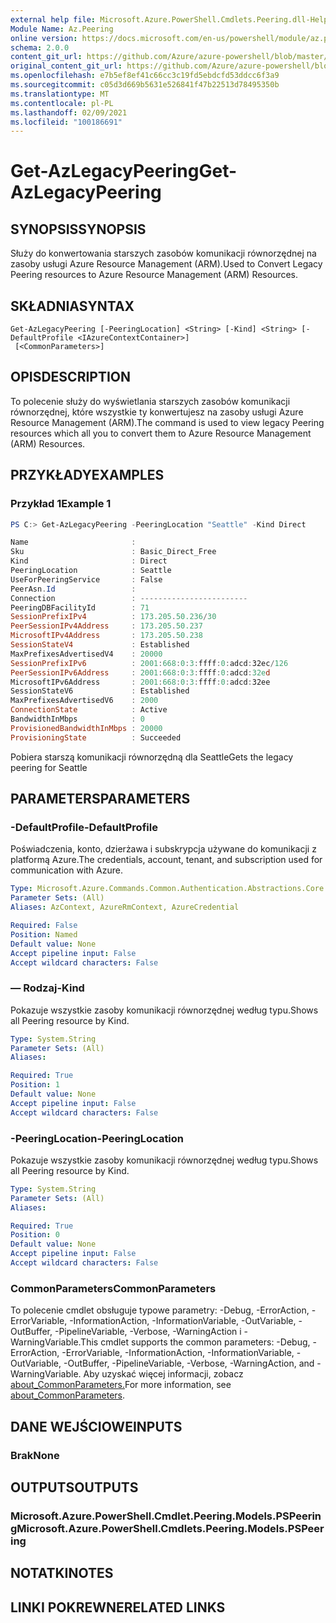 ```yaml
---
external help file: Microsoft.Azure.PowerShell.Cmdlets.Peering.dll-Help.xml
Module Name: Az.Peering
online version: https://docs.microsoft.com/en-us/powershell/module/az.peering/get-azlegacypeering
schema: 2.0.0
content_git_url: https://github.com/Azure/azure-powershell/blob/master/src/Peering/Peering/help/Get-AzLegacyPeering.md
original_content_git_url: https://github.com/Azure/azure-powershell/blob/master/src/Peering/Peering/help/Get-AzLegacyPeering.md
ms.openlocfilehash: e7b5ef8ef41c66cc3c19fd5ebdcfd53ddcc6f3a9
ms.sourcegitcommit: c05d3d669b5631e526841f47b22513d78495350b
ms.translationtype: MT
ms.contentlocale: pl-PL
ms.lasthandoff: 02/09/2021
ms.locfileid: "100186691"
---
```

# <span data-ttu-id="a32bd-101">Get-AzLegacyPeering</span><span class="sxs-lookup"><span data-stu-id="a32bd-101">Get-AzLegacyPeering</span></span>

## <span data-ttu-id="a32bd-102">SYNOPSIS</span><span class="sxs-lookup"><span data-stu-id="a32bd-102">SYNOPSIS</span></span>
<span data-ttu-id="a32bd-103">Służy do konwertowania starszych zasobów komunikacji równorzędnej na zasoby usługi Azure Resource Management (ARM).</span><span class="sxs-lookup"><span data-stu-id="a32bd-103">Used to Convert Legacy Peering resources to Azure Resource Management (ARM) Resources.</span></span> 

## <span data-ttu-id="a32bd-104">SKŁADNIA</span><span class="sxs-lookup"><span data-stu-id="a32bd-104">SYNTAX</span></span>

```
Get-AzLegacyPeering [-PeeringLocation] <String> [-Kind] <String> [-DefaultProfile <IAzureContextContainer>]
 [<CommonParameters>]
```

## <span data-ttu-id="a32bd-105">OPIS</span><span class="sxs-lookup"><span data-stu-id="a32bd-105">DESCRIPTION</span></span>
<span data-ttu-id="a32bd-106">To polecenie służy do wyświetlania starszych zasobów komunikacji równorzędnej, które wszystkie ty konwertujesz na zasoby usługi Azure Resource Management (ARM).</span><span class="sxs-lookup"><span data-stu-id="a32bd-106">The command is used to view legacy Peering resources which all you to convert them to Azure Resource Management (ARM) Resources.</span></span>

## <span data-ttu-id="a32bd-107">PRZYKŁADY</span><span class="sxs-lookup"><span data-stu-id="a32bd-107">EXAMPLES</span></span>

### <span data-ttu-id="a32bd-108">Przykład 1</span><span class="sxs-lookup"><span data-stu-id="a32bd-108">Example 1</span></span>
```powershell
PS C:> Get-AzLegacyPeering -PeeringLocation "Seattle" -Kind Direct

Name                       :
Sku                        : Basic_Direct_Free
Kind                       : Direct
PeeringLocation            : Seattle
UseForPeeringService       : False
PeerAsn.Id                 :
Connection                 : ------------------------
PeeringDBFacilityId        : 71
SessionPrefixIPv4          : 173.205.50.236/30
PeerSessionIPv4Address     : 173.205.50.237
MicrosoftIPv4Address       : 173.205.50.238
SessionStateV4             : Established
MaxPrefixesAdvertisedV4    : 20000
SessionPrefixIPv6          : 2001:668:0:3:ffff:0:adcd:32ec/126
PeerSessionIPv6Address     : 2001:668:0:3:ffff:0:adcd:32ed
MicrosoftIPv6Address       : 2001:668:0:3:ffff:0:adcd:32ee
SessionStateV6             : Established
MaxPrefixesAdvertisedV6    : 2000
ConnectionState            : Active
BandwidthInMbps            : 0
ProvisionedBandwidthInMbps : 20000
ProvisioningState          : Succeeded
```

<span data-ttu-id="a32bd-109">Pobiera starszą komunikacji równorzędną dla Seattle</span><span class="sxs-lookup"><span data-stu-id="a32bd-109">Gets the legacy peering for Seattle</span></span>

## <span data-ttu-id="a32bd-110">PARAMETERS</span><span class="sxs-lookup"><span data-stu-id="a32bd-110">PARAMETERS</span></span>

### <span data-ttu-id="a32bd-111">-DefaultProfile</span><span class="sxs-lookup"><span data-stu-id="a32bd-111">-DefaultProfile</span></span>
<span data-ttu-id="a32bd-112">Poświadczenia, konto, dzierżawa i subskrypcja używane do komunikacji z platformą Azure.</span><span class="sxs-lookup"><span data-stu-id="a32bd-112">The credentials, account, tenant, and subscription used for communication with Azure.</span></span>

```yaml
Type: Microsoft.Azure.Commands.Common.Authentication.Abstractions.Core.IAzureContextContainer
Parameter Sets: (All)
Aliases: AzContext, AzureRmContext, AzureCredential

Required: False
Position: Named
Default value: None
Accept pipeline input: False
Accept wildcard characters: False
```

### <span data-ttu-id="a32bd-113">— Rodzaj</span><span class="sxs-lookup"><span data-stu-id="a32bd-113">-Kind</span></span>
<span data-ttu-id="a32bd-114">Pokazuje wszystkie zasoby komunikacji równorzędnej według typu.</span><span class="sxs-lookup"><span data-stu-id="a32bd-114">Shows all Peering resource by Kind.</span></span>

```yaml
Type: System.String
Parameter Sets: (All)
Aliases:

Required: True
Position: 1
Default value: None
Accept pipeline input: False
Accept wildcard characters: False
```

### <span data-ttu-id="a32bd-115">-PeeringLocation</span><span class="sxs-lookup"><span data-stu-id="a32bd-115">-PeeringLocation</span></span>
<span data-ttu-id="a32bd-116">Pokazuje wszystkie zasoby komunikacji równorzędnej według typu.</span><span class="sxs-lookup"><span data-stu-id="a32bd-116">Shows all Peering resource by Kind.</span></span>

```yaml
Type: System.String
Parameter Sets: (All)
Aliases:

Required: True
Position: 0
Default value: None
Accept pipeline input: False
Accept wildcard characters: False
```

### <span data-ttu-id="a32bd-117">CommonParameters</span><span class="sxs-lookup"><span data-stu-id="a32bd-117">CommonParameters</span></span>
<span data-ttu-id="a32bd-118">To polecenie cmdlet obsługuje typowe parametry: -Debug, -ErrorAction, -ErrorVariable, -InformationAction, -InformationVariable, -OutVariable, -OutBuffer, -PipelineVariable, -Verbose, -WarningAction i -WarningVariable.</span><span class="sxs-lookup"><span data-stu-id="a32bd-118">This cmdlet supports the common parameters: -Debug, -ErrorAction, -ErrorVariable, -InformationAction, -InformationVariable, -OutVariable, -OutBuffer, -PipelineVariable, -Verbose, -WarningAction, and -WarningVariable.</span></span> <span data-ttu-id="a32bd-119">Aby uzyskać więcej informacji, zobacz [about_CommonParameters.](http://go.microsoft.com/fwlink/?LinkID=113216)</span><span class="sxs-lookup"><span data-stu-id="a32bd-119">For more information, see [about_CommonParameters](http://go.microsoft.com/fwlink/?LinkID=113216).</span></span>

## <span data-ttu-id="a32bd-120">DANE WEJŚCIOWE</span><span class="sxs-lookup"><span data-stu-id="a32bd-120">INPUTS</span></span>

### <span data-ttu-id="a32bd-121">Brak</span><span class="sxs-lookup"><span data-stu-id="a32bd-121">None</span></span>

## <span data-ttu-id="a32bd-122">OUTPUTS</span><span class="sxs-lookup"><span data-stu-id="a32bd-122">OUTPUTS</span></span>

### <span data-ttu-id="a32bd-123">Microsoft.Azure.PowerShell.Cmdlet.Peering.Models.PSPeering</span><span class="sxs-lookup"><span data-stu-id="a32bd-123">Microsoft.Azure.PowerShell.Cmdlets.Peering.Models.PSPeering</span></span>

## <span data-ttu-id="a32bd-124">NOTATKI</span><span class="sxs-lookup"><span data-stu-id="a32bd-124">NOTES</span></span>

## <span data-ttu-id="a32bd-125">LINKI POKREWNE</span><span class="sxs-lookup"><span data-stu-id="a32bd-125">RELATED LINKS</span></span>

